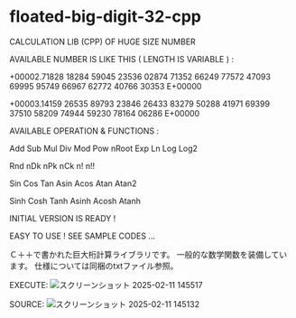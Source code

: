 # floated-big-digit-32-cpp

CALCULATION LIB (CPP) OF HUGE SIZE NUMBER

AVAILABLE NUMBER IS LIKE THIS ( LENGTH IS VARIABLE ) :

+00002.71828 18284 59045 23536 02874 71352 66249 77572 47093 69995 95749 66967 62772 40766 30353 E+00000

+00003.14159 26535 89793 23846 26433 83279 50288 41971 69399 37510 58209 74944 59230 78164 06286 E+00000

AVAILABLE OPERATION & FUNCTIONS :

Add Sub Mul Div Mod Pow nRoot Exp Ln Log Log2

Rnd nDk nPk nCk n! n!!

Sin Cos Tan Asin Acos Atan Atan2

Sinh Cosh Tanh Asinh Acosh Atanh

INITIAL VERSION IS READY !

EASY TO USE ! SEE SAMPLE CODES ...

Ｃ＋＋で書かれた巨大桁計算ライブラリです。
一般的な数学関数を装備しています。
仕様については同梱のtxtファイル参照。

EXECUTE:
![スクリーンショット 2025-02-11 145517](https://github.com/user-attachments/assets/6e91d9ae-7bf5-4903-84ae-d9e7e17225ce)

SOURCE:
![スクリーンショット 2025-02-11 145132](https://github.com/user-attachments/assets/9af02765-b357-4432-b666-d65db112752a)
